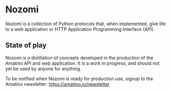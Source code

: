 # Nozomi

Nozomi is a collection of Python protocols that, when implemented, give life to a web application or HTTP Application Programming Interface (API).

## State of play

Nozomi is a distillation of concepts developed in the production of the Amatino API and web application. It is a work in progress, and should not yet be used by anyone for anything.

To be notified when Nozomi is ready for production use, signup to the Amatino newsletter: https://amatino.io/newsletter
